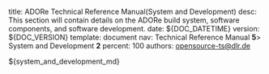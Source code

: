 title:      ADORe Technical Reference Manual(System and Development) 
desc:       This section will contain details on the ADORe build system, software components, and software development. 
date:       ${DOC_DATETIME}
version:    ${DOC_VERSION}
template:   document
nav:        Technical Reference Manual __5__> System and Development __2__
percent:    100
authors:    opensource-ts@dlr.de
           
<!--
********************************************************************************
* Copyright (C) 2017-2020 German Aerospace Center (DLR). 
* Eclipse ADORe, Automated Driving Open Research https://eclipse.org/adore
*
* This program and the accompanying materials are made available under the 
* terms of the Eclipse Public License 2.0 which is available at
* http://www.eclipse.org/legal/epl-2.0.
*
* SPDX-License-Identifier: EPL-2.0 
*
* Contributors: 
*   Daniel Heß 
********************************************************************************
-->
${system_and_development_md}
